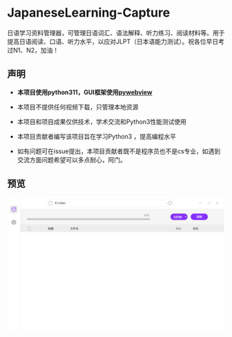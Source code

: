 # JapaneseLearning-Capture

日语学习资料管理器，可管理日语词汇、语法解释、听力练习、阅读材料等。用于提高日语阅读、口语、听力水平，以应对JLPT（日本语能力测试）。祝各位早日考过N1、N2，加油！



## 声明

- **本项目使用python311，GUI框架使用[pywebview](https://github.com/r0x0r/pywebview)**
- 本项目不提供任何视频下载，只管理本地资源

- 本项目和项目成果仅供技术，学术交流和Python3性能测试使用
- 本项目贡献者编写该项目旨在学习Python3 ，提高编程水平
- 如有问题可在issue提出，本项目贡献者既不是程序员也不是cs专业，如遇到交流方面问题希望可以多点耐心，阿门。



## 预览

<p align='center'><img src='doc/img/preview.png' width=500/></p>
